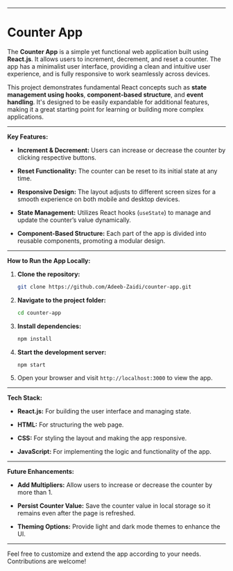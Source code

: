 
---

# Counter App

The **Counter App** is a simple yet functional web application built using **React.js**. It allows users to increment, decrement, and reset a counter. The app has a minimalist user interface, providing a clean and intuitive user experience, and is fully responsive to work seamlessly across devices.

This project demonstrates fundamental React concepts such as **state management using hooks**, **component-based structure**, and **event handling**. It's designed to be easily expandable for additional features, making it a great starting point for learning or building more complex applications.

---

**Key Features:**

- **Increment & Decrement:** Users can increase or decrease the counter by clicking respective buttons.
  
- **Reset Functionality:** The counter can be reset to its initial state at any time.

- **Responsive Design:** The layout adjusts to different screen sizes for a smooth experience on both mobile and desktop devices.

- **State Management:** Utilizes React hooks (`useState`) to manage and update the counter’s value dynamically.

- **Component-Based Structure:** Each part of the app is divided into reusable components, promoting a modular design.

---

**How to Run the App Locally:**

1. **Clone the repository:**

   ```bash
   git clone https://github.com/Adeeb-Zaidi/counter-app.git
   ```

2. **Navigate to the project folder:**

   ```bash
   cd counter-app
   ```

3. **Install dependencies:**

   ```bash
   npm install
   ```

4. **Start the development server:**

   ```bash
   npm start
   ```

5. Open your browser and visit `http://localhost:3000` to view the app.

---

**Tech Stack:**

- **React.js:** For building the user interface and managing state.
  
- **HTML:** For structuring the web page.

- **CSS:** For styling the layout and making the app responsive.

- **JavaScript:** For implementing the logic and functionality of the app.

---

**Future Enhancements:**

- **Add Multipliers:** Allow users to increase or decrease the counter by more than 1.
  
- **Persist Counter Value:** Save the counter value in local storage so it remains even after the page is refreshed.

- **Theming Options:** Provide light and dark mode themes to enhance the UI.

---

Feel free to customize and extend the app according to your needs. Contributions are welcome!

